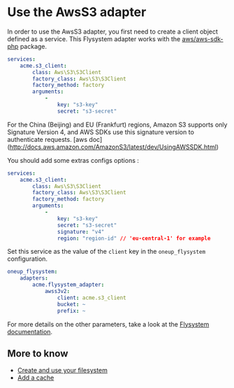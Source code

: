 # Use the AwsS3 adapter

In order to use the AwsS3 adapter, you first need to create
a client object defined as a service. This Flysystem adapter
works with the [aws/aws-sdk-php](https://packagist.org/packages/aws/aws-sdk-php) package.

```yml
services:
    acme.s3_client:
        class: Aws\S3\S3Client
        factory_class: Aws\S3\S3Client
        factory_method: factory
        arguments:
            -
                key: "s3-key"
                secret: "s3-secret"
```

For the China (Beijing) and EU (Frankfurt) regions, Amazon S3 supports only Signature Version 4, and AWS SDKs use this signature version to authenticate requests. [aws doc] (http://docs.aws.amazon.com/AmazonS3/latest/dev/UsingAWSSDK.html)

You should add some extras configs options :

```yml
services:
    acme.s3_client:
        class: Aws\S3\S3Client
        factory_class: Aws\S3\S3Client
        factory_method: factory
        arguments:
            -
                key: "s3-key"
                secret: "s3-secret"
                signature: "v4"
                region: "region-id" // 'eu-central-1' for example
```

Set this service as the value of the `client` key in the `oneup_flysystem` configuration.

```yml
oneup_flysystem:
    adapters:
        acme.flysystem_adapter:
            awss3v2:
                client: acme.s3_client
                bucket: ~
                prefix: ~
```

For more details on the other parameters, take a look at the [Flysystem documentation](https://github.com/thephpleague/flysystem#aws-s3-setup).

## More to know
* [Create and use your filesystem](filesystem_create.md)
* [Add a cache](filesystem_cache.md)

